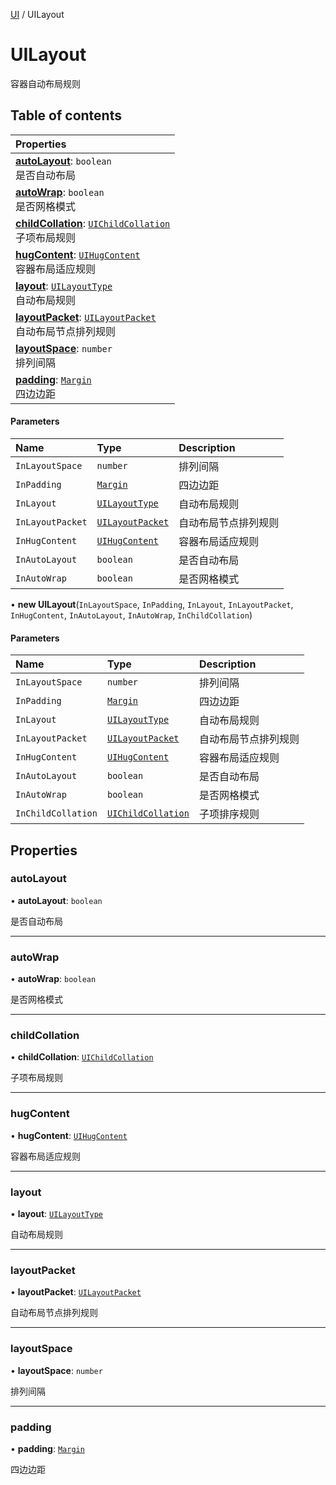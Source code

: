 [UI](../modules/UI.UI.md) / UILayout

# UILayout <Badge type="tip" text="Class" /> <Score text="UILayout" />

容器自动布局规则

## Table of contents

| Properties |
| :-----|
| **[autoLayout](UI.UILayout.md#autolayout)**: `boolean` <br> 是否自动布局|
| **[autoWrap](UI.UILayout.md#autowrap)**: `boolean` <br> 是否网格模式|
| **[childCollation](UI.UILayout.md#childcollation)**: [`UIChildCollation`](UI.UIChildCollation.md) <br> 子项布局规则|
| **[hugContent](UI.UILayout.md#hugcontent)**: [`UIHugContent`](UI.UIHugContent.md) <br> 容器布局适应规则|
| **[layout](UI.UILayout.md#layout)**: [`UILayoutType`](../enums/UI.UILayoutType.md) <br> 自动布局规则|
| **[layoutPacket](UI.UILayout.md#layoutpacket)**: [`UILayoutPacket`](../enums/UI.UILayoutPacket.md) <br> 自动布局节点排列规则|
| **[layoutSpace](UI.UILayout.md#layoutspace)**: `number` <br> 排列间隔|
| **[padding](UI.UILayout.md#padding)**: [`Margin`](UI.Margin.md) <br> 四边边距|

#### Parameters

| Name | Type | Description |
| :------ | :------ | :------ |
| `InLayoutSpace` | `number` | 排列间隔 |
| `InPadding` | [`Margin`](UI.Margin.md) | 四边边距 |
| `InLayout` | [`UILayoutType`](../enums/UI.UILayoutType.md) | 自动布局规则 |
| `InLayoutPacket` | [`UILayoutPacket`](../enums/UI.UILayoutPacket.md) | 自动布局节点排列规则 |
| `InHugContent` | [`UIHugContent`](UI.UIHugContent.md) | 容器布局适应规则 |
| `InAutoLayout` | `boolean` | 是否自动布局 |
| `InAutoWrap` | `boolean` | 是否网格模式 |

• **new UILayout**(`InLayoutSpace`, `InPadding`, `InLayout`, `InLayoutPacket`, `InHugContent`, `InAutoLayout`, `InAutoWrap`, `InChildCollation`)

#### Parameters

| Name | Type | Description |
| :------ | :------ | :------ |
| `InLayoutSpace` | `number` | 排列间隔 |
| `InPadding` | [`Margin`](UI.Margin.md) | 四边边距 |
| `InLayout` | [`UILayoutType`](../enums/UI.UILayoutType.md) | 自动布局规则 |
| `InLayoutPacket` | [`UILayoutPacket`](../enums/UI.UILayoutPacket.md) | 自动布局节点排列规则 |
| `InHugContent` | [`UIHugContent`](UI.UIHugContent.md) | 容器布局适应规则 |
| `InAutoLayout` | `boolean` | 是否自动布局 |
| `InAutoWrap` | `boolean` | 是否网格模式 |
| `InChildCollation` | [`UIChildCollation`](UI.UIChildCollation.md) | 子项排序规则 |

## Properties

### autoLayout <Score text="autoLayout" /> 

• **autoLayout**: `boolean`

是否自动布局

___

### autoWrap <Score text="autoWrap" /> 

• **autoWrap**: `boolean`

是否网格模式

___

### childCollation <Score text="childCollation" /> 

• **childCollation**: [`UIChildCollation`](UI.UIChildCollation.md)

子项布局规则

___

### hugContent <Score text="hugContent" /> 

• **hugContent**: [`UIHugContent`](UI.UIHugContent.md)

容器布局适应规则

___

### layout <Score text="layout" /> 

• **layout**: [`UILayoutType`](../enums/UI.UILayoutType.md)

自动布局规则

___

### layoutPacket <Score text="layoutPacket" /> 

• **layoutPacket**: [`UILayoutPacket`](../enums/UI.UILayoutPacket.md)

自动布局节点排列规则

___

### layoutSpace <Score text="layoutSpace" /> 

• **layoutSpace**: `number`

排列间隔

___

### padding <Score text="padding" /> 

• **padding**: [`Margin`](UI.Margin.md)

四边边距
